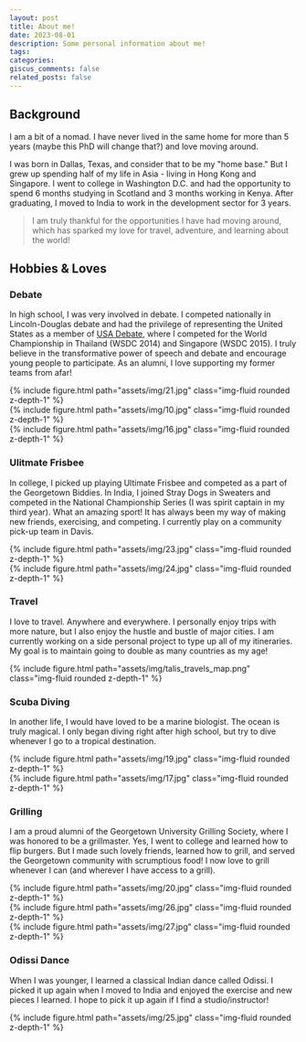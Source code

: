 ```yaml
---
layout: post
title: About me!
date: 2023-08-01
description: Some personal information about me!
tags:
categories:
giscus_comments: false
related_posts: false
---
```


## Background
I am a bit of a nomad. I have never lived in the same home for more than 5 years (maybe this PhD will change that?) and love moving around.

I was born in Dallas, Texas, and consider that to be my "home base." But I grew up spending half of my life in Asia - living in Hong Kong and Singapore. I went to college in Washington D.C. and had the opportunity to spend 6 months studying in Scotland and 3 months working in Kenya. After graduating, I moved to India to work in the development sector for 3 years.

> I am truly thankful for the opportunities I have had moving around, which has sparked my love for travel, adventure, and learning about the world!

## Hobbies & Loves

### Debate
In high school, I was very involved in debate. I competed nationally in Lincoln-Douglas debate and had the privilege of representing the United States as a member of <a href="https://www.speechanddebate.org/usa-debate/">USA Debate</a>, where I competed for the World Championship in Thailand (WSDC 2014) and Singapore (WSDC 2015). I truly believe in the transformative power of speech and debate and encourage young people to participate. As an alumni, I love supporting my former teams from afar!

<div class="row mt-3">
    <div class="col-sm mt-3 mt-md-0">
        {% include figure.html path="assets/img/21.jpg" class="img-fluid rounded z-depth-1" %}
    </div>
    <div class="col-sm mt-3 mt-md-0">
        {% include figure.html path="assets/img/10.jpg" class="img-fluid rounded z-depth-1" %}
    </div>
    <div class="col-sm mt-3 mt-md-0">
        {% include figure.html path="assets/img/16.jpg" class="img-fluid rounded z-depth-1" %}
    </div>
</div>

### Ulitmate Frisbee
In college, I picked up playing Ultimate Frisbee and competed as a part of the Georgetown Biddies. In India, I joined Stray Dogs in Sweaters and competed in the National Championship Series (I was spirit captain in my third year). What an amazing sport! It has always been my way of making new friends, exercising, and competing. I currently play on a community pick-up team in Davis. 

<div class="row mt-3">
    <div class="col-sm mt-3 mt-md-0">
        {% include figure.html path="assets/img/23.jpg" class="img-fluid rounded z-depth-1" %}
    </div>
    <div class="col-sm mt-3 mt-md-0">
        {% include figure.html path="assets/img/24.jpg" class="img-fluid rounded z-depth-1" %}
    </div>
</div>

### Travel
I love to travel. Anywhere and everywhere. I personally enjoy trips with more nature, but I also enjoy the hustle and bustle of major cities. I am currently working on a side personal project to type up all of my itineraries. My goal is to maintain going to double as many countries as my age!
<div class="row mt-3">
    <div class="col-sm mt-3 mt-md-0">
        {% include figure.html path="assets/img/talis_travels_map.png" class="img-fluid rounded z-depth-1" %}
    </div>
</div>

### Scuba Diving
In another life, I would have loved to be a marine biologist. The ocean is truly magical. I only began diving right after high school, but try to dive whenever I go to a tropical destination. 

<div class="row mt-3 justify-content-center">
    <div class="col-sm mt-3 mt-md-0">
        {% include figure.html path="assets/img/19.jpg" class="img-fluid rounded z-depth-1" %}
    </div>
    <div class="col-sm mt-3 mt-md-0">
        {% include figure.html path="assets/img/17.jpg" class="img-fluid rounded z-depth-1" %}
    </div>
</div>

### Grilling
I am a proud alumni of the Georgetown University Grilling Society, where I was honored to be a grillmaster. Yes, I went to college and learned how to flip burgers. But I made such lovely friends, learned how to grill, and served the Georgetown community with scrumptious food! I now love to grill whenever I can (and wherever I have access to a grill). 

<div class="row mt-3 justify-content-center">
    <div class="col-sm mt-3 mt-md-0">
        {% include figure.html path="assets/img/20.jpg" class="img-fluid rounded z-depth-1" %}
    </div>
    <div class="col-sm mt-3 mt-md-0">
        {% include figure.html path="assets/img/26.jpg" class="img-fluid rounded z-depth-1" %}
    </div>
    <div class="col-sm mt-3 mt-md-0">
        {% include figure.html path="assets/img/27.jpg" class="img-fluid rounded z-depth-1" %}
    </div>
</div>

### Odissi Dance
When I was younger, I learned a classical Indian dance called Odissi. I picked it up again when I moved to India and enjoyed the exercise and new pieces I learned. I hope to pick it up again if I find a studio/instructor!

<div class="row mt-3">
    <div class="col-sm mt-3 mt-md-0">
        {% include figure.html path="assets/img/25.jpg" class="img-fluid rounded z-depth-1" %}
    </div>
</div>
